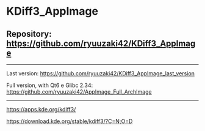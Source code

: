 
# KDiff3_AppImage

## Repository: https://github.com/ryuuzaki42/KDiff3_AppImage

---
Last version: https://github.com/ryuuzaki42/KDiff3_AppImage_last_version

Full version, with Qt6 e Glibc 2.34: https://github.com/ryuuzaki42/AppImage_Full_ArchImage

---
https://apps.kde.org/kdiff3/

https://download.kde.org/stable/kdiff3/?C=N;O=D
